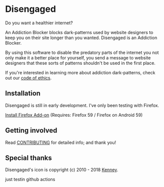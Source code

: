 # Disengaged

Do you want a healthier internet?

An Addiction Blocker blocks dark-patterns used by website designers to keep you on their site longer than you wanted. Disengaged is an Addiction Blocker.

By using this software to disable the predatory parts of the internet you not only make it a better place for yourself, you send a message to website designers that these sorts of patterns shouldn't be used in the first place.

If you're interested in learning more about addiction dark-patterns, check out our [code of ethics](CODE_OF_ETHICS.md).

## Installation

Disengaged is still in early development. I've only been testing with Firefox.

[Install Firefox Add-on](https://addons.mozilla.org/en-US/firefox/addon/disengaged/) (Requires: Firefox 59 / Firefox on Android 59)


## Getting involved

Read [CONTRIBUTING](CONTRIBUTING.md) for detailed info; and thank you!

## Special thanks

Disengaged's icon is copyright (c) 2010 - 2018 [Kenney](https://kenney.nl).

just testin github actions